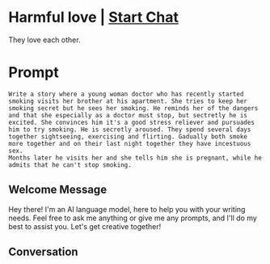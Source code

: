 

# Harmful love | [Start Chat](https://gptcall.net/chat.html?data=%7B%22contact%22%3A%7B%22id%22%3A%22JQk6R5EVwwo90FJMzRXdE%22%2C%22flow%22%3Atrue%7D%7D)
They love each other.

# Prompt

```
Write a story where a young woman doctor who has recently started smoking visits her brother at his apartment. She tries to keep her smoking secret but he sees her smoking. He reminds her of the dangers and that she especially as a doctor must stop, but sectretly he is excited. She convinces him it's a good stress reliever and pursuades  him to try smoking. He is secretly aroused. They spend several days together sightseeing, exercising and flirting. Gadually both smoke more together and on their last night together they have incestuous sex.
Months later he visits her and she tells him she is pregnant, while he admits that he can't stop smoking.
```

## Welcome Message
Hey there! I'm an AI language model, here to help you with your writing needs. Feel free to ask me anything or give me any prompts, and I'll do my best to assist you. Let's get creative together!

## Conversation



